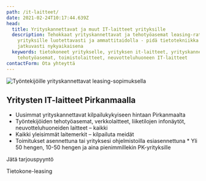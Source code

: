 ```yaml
---
path: /it-laitteet/
date: 2021-02-24T10:17:44.639Z
head:
  title: Yrityskannettavat ja muut IT-laitteet yrityksille
  description: Tehokkaat yrityskannettavat ja tehotyöasemat leasing-ratkaisuna
    yrityksille luotettavasti ja ammattitaidolla - pidä tietotekniikka
    jatkuvasti nykyaikaisena
  keywords: tietokoneet yritykselle, yrityksen it-laitteet, yrityskannettavat,
    tehotyöasemat, toimistolaitteet, neuvotteluhuoneen IT-laitteet
contactForm: Ota yhteyttä
---
```


<HeroBlock bgColor="brand" imageAlign="right">

<div className="HeroBlockImage">

![Työntekijöille yrityskannettavat leasing-sopimuksella](/assets/maaliskuu2.jpg)

</div>

<div className="HeroBlockContent">

## Yritysten IT-laitteet Pirkanmaalla

* U﻿usimmat yrityskannettavat kilpailukykyiseen hintaan Pirkanmaalta
* Työntekijöiden tehotyöasemat, verkkolaitteet, liiketilojen infonäytöt, neuvotteluhuoneiden laitteet – kaikki
* Kaikki yleisimmät laitemerkit – kilpailuta meidät
* Toimitukset asennettuna tai yrityksesi ohjelmistoilla esiasennettuna
*﻿ Yli 50 hengen, 10-50 hengen ja aina pienimmillekin PK-yrityksille

<CallToAction bgColor="dark" url="#contact-form" align="left">Jätä tarjouspyyntö</CallToAction>

<CallToAction bgColor="lightest" url="/tietokone-leasing" align="left">Tietokone-leasing</CallToAction>

</div>

</HeroBlock>


<Cards cardsPerRow="3" cards='[{"bgColor":"lightest","title":"Tietokone-leasing","linkBgColor":"brand","content":"Yrityksen IT-laitteet kuukausihinnalla. Älä sido omaa pääomaa IT-laitteisiin, vaan hanki ne leasing-sopimuksella.\n\n","linkText":"Lue lisää tietokone-leasingista","link":"/tietokone-leasing"},{"bgColor":"lightest","title":"Yrityskannettavat ","linkBgColor":"brand","content":"Yrityskannettavat kevyeen tai järeään työhön. Valitse työkoneesi laajasta valikoimastamme.","linkText":"Tutustu tarkemmin","link":"/it-laitteet/yrityskannettavat"},{"bgColor":"lightest","title":"Yrityksen verkkoyhteydet","linkBgColor":"brand","content":"Luotettavat yrityksen verkkoyhteydet toimistoon ja etätyöhön. Kauttamme myös verkkojen valvonta ja ylläpito.","linkText":"Lue lisää","link":"/it-laitteet/verkot"},{"bgColor":"lightest","title":"Toimiston IT-laitteet","linkBgColor":"brand","content":"Toimiston monitoimilaitteet, neuvotteluhuoneiden etäpalaverilaitteet sekä info- ja mainosnäytöt liiketiloihin.\n\n","linkText":"Tutustu","link":"/it-laitteet/toimistot-ja-liiketilat"},{"bgColor":"lightest","title":"Ohjelmistot","linkBgColor":"brand","content":"Ohjelmistot ja -lisenssit ja pilvipalvelut. Esiasennettuna ja osana yrityksen keskitettyä hallintaa.\n\n","linkText":"Lue lisää","link":"/it-laitteet/ohjelmistot"}]' />